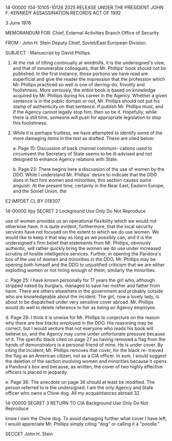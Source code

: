 14-00000
104-10105-10126 2025 RELEASE UNDER THE PRESIDENT JOHN F. KENNEDY ASSASSINATION RECORDS ACT OF 1992

3 June 1976

MEMORANDUM FOR:	Chief, External Activities Branch
		Office of Security

FROM		: John H. Stein
		Deputy Chief, Soviet/East European Division.

SUBJECT		: Manuscript by David Phillips.

1.	At the risk of tilting continually at windmills, it
is the undersigned's view, and that of innumerable colleagues,
that Mr. Phillips' book should not be published. In the first
instance, those portions we have read are superficial and give
the reader the impression that the profession which Mr. Phillips
practiced so well is one of derring-do, frivolity and foolishness.
More seriously, the entire book is based on knowledge acquired
by Mr. Phillips during his career in the Agency. Whether a
given sentence is in the public domain or not, Mr. Phillips
should not put his stamp of authenticity on that sentence.
If publish Mr. Phillips must, and if the Agency cannot legally
stop him, then so be it. Hopefully, while there is still time,
someone will push for appropriate legislation to stop this
foolishness.

2.	While it is perhaps fruitless, we have attempted to
identify some of the more damaging items in the text as
drafted. These are cited below:

	a.	Page 15:	Discussion of back channel communi-
	cations used to circumvent the Secretary of State seems
	to be ill-advised and not designed to enhance Agency
	relations with State.

	b.	Page 23:	There begins here a discussion of the
	use of women by the DDO. While I understand
	Mr. Phillips' desire to indicate that the DDO does in
	fact hire women and minorities, this section causes
	some anguish. At the present time, certainly in the
	Near East, Eastern Europe, and the Soviet Union, the

E2 IMPDET
CL BY 018307

14-00000
Уру
SECRET
2
Lockground Use Only
Do Not Reproduce

use of women provides us an operational flexibility
which we would not otherwise have. It is quite
evident, furthermore, that the local security services
have not focused on the extent to which we do use
women. We would like to keep it that way as long as
we possibly can, and it is the undersigned's firm
belief that statements from Mr. Phillips, obviously
authentic, will rather quickly bring the women we do
use under increased scrutiny of hostile intelligence
services. Further, in opening the Pandora's box of
the use of women and minorities in the DDO, Mr. Phillips
may be opening both himself and the DDO to unjustified
criticism that we are either exploiting women or not
hiring enough of them; similarly the minorities.

c.	Page 25:	I have known personally for 17 years
the girl who, although stripped naked by burglars,
managed to save her mother and father from harm. There
are others elsewhere in the government and probably
outside who are knowledgeable about the incident. The
girl, now a lovely lady, is about to be dispatched under
very sensitive cover abroad. Mr. Phillips would do well
to delete reference to her as being an Agency employee.

d.	Page 26:	I think it is unwise for Mr. Phillips
to conjecture on the reason why there are few blacks
employed in the DDO. His reasoning may be correct,
but I would venture that not everyone who reads his
book will believe so, and the Agency may come under
unfortunate pressure because of it. The specific
black cited on page 27 as having removed a flag from
the hands of demonstrators is a personal friend of
mine. He is under cover. By citing the incident,
Mr. Phillips removes that cover, for the black re-
trieved the flag as an American citizen, not as a CIA
officer. In sum, I would suggest the deletion of the
section involving women and minorities because it
opens a Pandora's box and because, as written, the
cover of two highly effective officers is placed in
jeopardy.

e.	Page 36:	The anecdote on page 36 should at
least be modified. The person referred to is the
undersigned. I am the only Agency and State officer
who owns a Chow dog. All my acquaintances abroad
32

14-00000
SEGRET
3
RETURN TO CIA
Background Use Only
Do Not Reproduce

know I own the Chow dog. To avoid damaging further
what cover I have left, I would appreciate Mr. Phillips
simply citing "dog" or calling it a "poodle."

SECCET
John H. Stein
